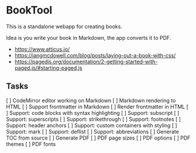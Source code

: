 # BookTool

This is a standalone webapp for creating books.

Idea is you write your book in Markdown, the app converts it to PDF.

* https://www.atticus.io/
* https://iangmcdowell.com/blog/posts/laying-out-a-book-with-css/
* https://pagedjs.org/documentation/2-getting-started-with-paged.js/#starting-paged.js

## Tasks

[ ] CodeMirror editor working on Markdown
[ ] Markdown rendering to HTML
[ ] Support frontmatter in Markdown
[ ] Render frontmatter in HTML
[ ] Support: code blocks with syntax highlighting
[ ] Support: subscript
[ ] Support: superscripts
[ ] Support: strikethrough
[ ] Support: footnotes
[ ] Support: header anchors
[ ] Support: custom containers with styling
[ ] Support: mark
[ ] Support: deflist
[ ] Support: abbreviations
[ ] Generate TOC from source
[ ] Generate PDF
[ ] PDF page sizes
[ ] PDF options
[ ] PDF themes
[ ] PDF fonts
